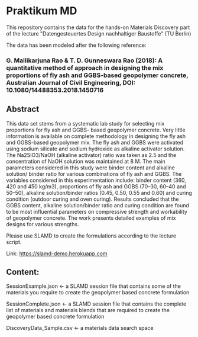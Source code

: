 # Praktikum MD
This repository contains the data for the hands-on Materials Discovery part of the lecture  "Datengesteuertes Design nachhaltiger Baustoffe" (TU Berlin)

The data has been modeled after the following reference: 

### G. Mallikarjuna Rao & T. D. Gunneswara Rao (2018): A quantitative method of approach in designing the mix proportions of fly ash and GGBS-based geopolymer concrete, Australian Journal of Civil Engineering, DOI: 10.1080/14488353.2018.1450716

## Abstract
This data set stems from a systematic lab study for selecting mix proportions for fly ash and GGBS- based geopolymer concrete. Very little information is available on complete methodology in designing the fly ash and GGBS-based geopolymer mix. The fly ash and GGBS were activated using sodium silicate and sodium hydroxide as alkaline activator solution. The Na2SiO3/NaOH (alkaline activator) ratio was taken as 2.5 and the concentration of NaOH solution was maintained at 8 M. The main parameters considered in this study were binder content and alkaline solution/ binder ratio for various combinations of fly ash and GGBS. The variables considered in this experimentation include: binder content (360, 420 and 450 kg/m3), proportions of fly ash and GGBS (70–30, 60–40 and 50–50), alkaline solution/binder ratios (0.45, 0.50, 0.55 and 0.60) and curing condition (outdoor curing and oven curing). Results concluded that the GGBS content, alkaline solution/binder ratio and curing condition are found to be most influential parameters on compressive strength and workability of geopolymer concrete. The work presents detailed examples of mix designs for various strengths.

Please use SLAMD to create the formulations according to the lecture script.

Link: https://slamd-demo.herokuapp.com


## Content:

SessionExample.json <- a SLAMD session file that contains some of the materials you require to create the geopolymer based concrete formulation

SessionComplete.json <- a SLAMD session file that contains the complete list of materials and materials blends that are required to create the geopolymer based concrete formulation

DiscoveryData_Sample.csv <- a materials data search space 


